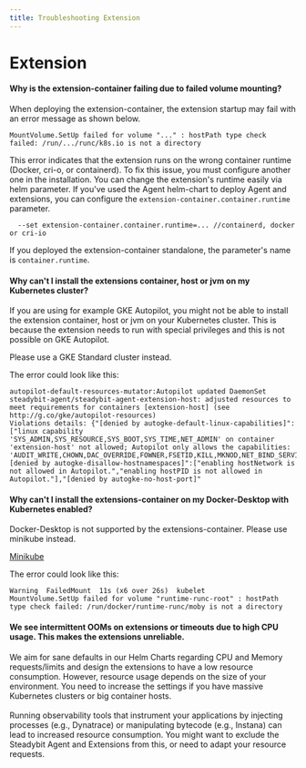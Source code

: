 ```yaml
---
title: Troubleshooting Extension
---
```


# Extension

#### Why is the extension-container failing due to failed volume mounting?

When deploying the extension-container, the extension startup may fail with an error message as shown below.

```
MountVolume.SetUp failed for volume "..." : hostPath type check failed: /run/.../runc/k8s.io is not a directory
```

This error indicates that the extension runs on the wrong container runtime (Docker, cri-o, or containerd). To fix this issue, you must configure another one in the installation. You can change the extension's runtime easily via helm parameter. If you've used the Agent helm-chart to deploy Agent and extensions, you can configure the `extension-container.container.runtime` parameter.

```
  --set extension-container.container.runtime=... //containerd, docker or cri-io
```

If you deployed the extension-container standalone, the parameter's name is `container.runtime`.

#### Why can't I install the extensions container, host or jvm on my Kubernetes cluster?

If you are using for example GKE Autopilot, you might not be able to install the extension container, host or jvm on your Kubernetes cluster. This is because the extension needs to run with special privileges and this is not possible on GKE Autopilot.

Please use a GKE Standard cluster instead.

The error could look like this:

```
autopilot-default-resources-mutator:Autopilot updated DaemonSet steadybit-agent/steadybit-agent-extension-host: adjusted resources to meet requirements for containers [extension-host] (see http://g.co/gke/autopilot-resources)
Violations details: {"[denied by autogke-default-linux-capabilities]":["linux capability 'SYS_ADMIN,SYS_RESOURCE,SYS_BOOT,SYS_TIME,NET_ADMIN' on container 'extension-host' not allowed; Autopilot only allows the capabilities: 'AUDIT_WRITE,CHOWN,DAC_OVERRIDE,FOWNER,FSETID,KILL,MKNOD,NET_BIND_SERVICE,NET_RAW,SETFCAP,SETGID,SETPCAP,SETUID,SYS_CHROOT,SYS_PTRACE'."],"[denied by autogke-disallow-hostnamespaces]":["enabling hostNetwork is not allowed in Autopilot.","enabling hostPID is not allowed in Autopilot."],"[denied by autogke-no-host-port]"
```

#### Why can't I install the extensions-container on my Docker-Desktop with Kubernetes enabled?

Docker-Desktop is not supported by the extensions-container. Please use minikube instead.

[Minikube](https://minikube.sigs.k8s.io/docs/start/)

The error could look like this:

```
Warning  FailedMount  11s (x6 over 26s)  kubelet            MountVolume.SetUp failed for volume "runtime-runc-root" : hostPath type check failed: /run/docker/runtime-runc/moby is not a directory 
```

#### We see intermittent OOMs on extensions or timeouts due to high CPU usage. This makes the extensions unreliable.

We aim for sane defaults in our Helm Charts regarding CPU and Memory requests/limits and design the extensions to have a low resource consumption. However, resource usage depends on the size of your environment. You need to increase the settings if you have massive Kubernetes clusters or big container hosts.\
\
Running observability tools that instrument your applications by injecting processes (e.g., Dynatrace) or manipulating bytecode (e.g., Instana) can lead to increased resource consumption. You might want to exclude the Steadybit Agent and Extensions from this, or need to adapt your resource requests.
